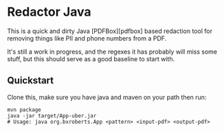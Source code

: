 # Redactor Java

This is a quick and dirty Java [PDFBox][pdfbox] based redaction tool for removing things like PII and phone numbers from a PDF.

It's still a work in progress, and the regexes it has probably will miss some stuff, but this should serve as a good baseline to start with.

## Quickstart

Clone this, make sure you have java and maven on your path then run:

    mvn package
    java -jar target/App-uber.jar
    # Usage: java org.bxroberts.App <pattern> <input-pdf> <output-pdf>
